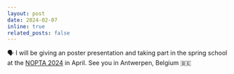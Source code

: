 ```yaml
---
layout: post
date: 2024-02-07
inline: true
related_posts: false
---
```


🗣️ I will be giving an poster presentation and taking part in the spring school at
the [NOPTA 2024](https://sites.google.com/view/wnopta) in April. See you in Antwerpen, Belgium 🇧🇪
